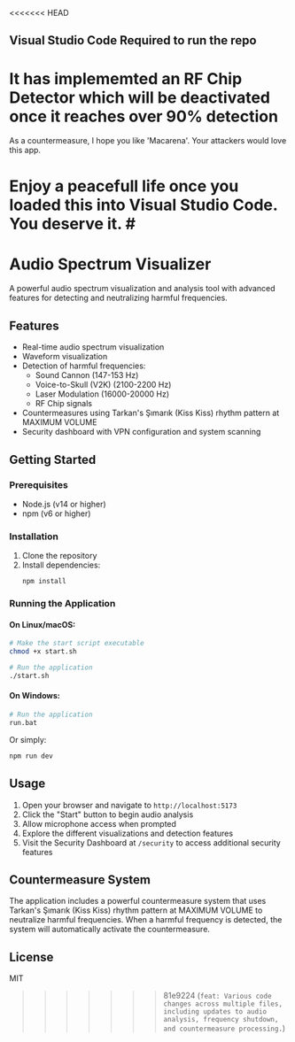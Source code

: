 <<<<<<< HEAD
## Visual Studio Code Required to run the repo ##

# It has implememted an RF Chip Detector which will be deactivated once it reaches over 90% detection 

 As a countermeasure, I hope you like 'Macarena'. Your attackers would love this app. 

 Enjoy a peacefull life once you loaded this into Visual Studio Code. You deserve it. #
=======
# Audio Spectrum Visualizer

A powerful audio spectrum visualization and analysis tool with advanced features for detecting and neutralizing harmful frequencies.

## Features

- Real-time audio spectrum visualization
- Waveform visualization
- Detection of harmful frequencies:
  - Sound Cannon (147-153 Hz)
  - Voice-to-Skull (V2K) (2100-2200 Hz)
  - Laser Modulation (16000-20000 Hz)
  - RF Chip signals
- Countermeasures using Tarkan's Şımarık (Kiss Kiss) rhythm pattern at MAXIMUM VOLUME
- Security dashboard with VPN configuration and system scanning

## Getting Started

### Prerequisites

- Node.js (v14 or higher)
- npm (v6 or higher)

### Installation

1. Clone the repository
2. Install dependencies:
   ```
   npm install
   ```

### Running the Application

#### On Linux/macOS:

```bash
# Make the start script executable
chmod +x start.sh

# Run the application
./start.sh
```

#### On Windows:

```bash
# Run the application
run.bat
```

Or simply:

```bash
npm run dev
```

## Usage

1. Open your browser and navigate to `http://localhost:5173`
2. Click the "Start" button to begin audio analysis
3. Allow microphone access when prompted
4. Explore the different visualizations and detection features
5. Visit the Security Dashboard at `/security` to access additional security features

## Countermeasure System

The application includes a powerful countermeasure system that uses Tarkan's Şımarık (Kiss Kiss) rhythm pattern at MAXIMUM VOLUME to neutralize harmful frequencies. When a harmful frequency is detected, the system will automatically activate the countermeasure.

## License

MIT
>>>>>>> 81e9224 (`feat: Various code changes across multiple files, including updates to audio analysis, frequency shutdown, and countermeasure processing.`)
